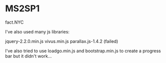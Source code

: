 # MS2SP1
fact.NYC

I've also used many js libraries:

jquery-2.2.0.min.js
vivus.min.js
parallax.js-1.4.2 (failed)

I've also tried to use loadgo.min.js and bootstrap.min.js to create a progress bar but it didn't work...


